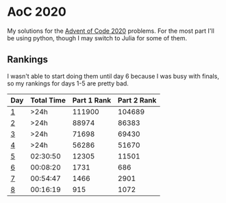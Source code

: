 # AoC 2020
My solutions for the [Advent of Code 2020](https://adventofcode.com/2020/) problems. For the most part I'll be using python, though I may switch to Julia for some of them.

## Rankings
I wasn't able to start doing them until day 6 because I was busy with finals, so my rankings for days 1-5 are pretty bad.

| Day                             | Total Time     | Part 1 Rank | Part 2 Rank | 
| ------------------------------- | -------------- | ----------- | ----------- | 
| [1](day1)                      | >24h           | 111900      | 104689      | 
| [2](day2)                      | >24h           | 88974       | 86383       | 
| [3](day3)                      | >24h           | 71698       | 69430       | 
| [4](day4)                      | >24h           | 56286       | 51670       | 
| [5](day5)                      | 02:30:50       | 12305       | 11501       | 
| [6](day6)                      | 00:08:20       | 1731        | 686         | 
| [7](day7)                      | 00:54:47       | 1466        | 2901        | 
| [8](day8)                      | 00:16:19       | 915         | 1072        | 
